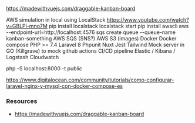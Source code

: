 https://madewithvuejs.com/draggable-kanban-board



AWS simulation in local using LocalStack https://www.youtube.com/watch?v=GBLPi-mno7M
    pip install localstack
    localstack start
    pip install awscli
        aws --endpoint-url=http://localhost:4576 sqs create queue --queue-name kanban-something
AWS SQS (SNS?)
AWS S3 (images)
Docker
Docker compose
PHP >= 7.4
Laravel 8
Phpunit
Nuxt
Jest
Tailwind
Mock server in GO (Killgrave) to mock 
github actions CI/CD pipeline
Elastic / Kibana / Logstash
Cloudwatch

php -S localhost:8000 -t public


https://www.digitalocean.com/community/tutorials/como-configurar-laravel-nginx-y-mysql-con-docker-compose-es

### Resources

- https://madewithvuejs.com/draggable-kanban-board
